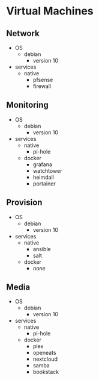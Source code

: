 # Virtual Machines

## Network
- OS
  - debian
    - version 10
- services
  - native
    - pfsense
    - firewall
    
## Monitoring
- OS
  - debian
    - version 10
- services
  - native
    - pi-hole
  - docker
    - grafana
    - watchtower
    - heimdall
    - portainer
    
## Provision
- OS
  - debian
    - version 10
- services
  - native
    - ansible
    - salt
  - docker
    - _none_

## Media
- OS
  - debian
    - version 10
- services
  - native
    - pi-hole
  - docker
    - plex
    - openeats
    - nextcloud
    - samba
    - bookstack
